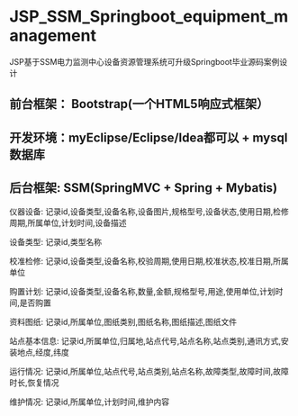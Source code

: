 # JSP_SSM_Springboot_equipment_management
JSP基于SSM电力监测中心设备资源管理系统可升级Springboot毕业源码案例设计
## 前台框架： Bootstrap(一个HTML5响应式框架）
## 开发环境：myEclipse/Eclipse/Idea都可以 + mysql数据库
## 后台框架: SSM(SpringMVC + Spring + Mybatis)

仪器设备: 记录id,设备类型,设备名称,设备图片,规格型号,设备状态,使用日期,检修周期,所属单位,计划时间,设备描述

设备类型: 记录id,类型名称

校准检修: 记录id,设备类型,设备名称,校验周期,使用日期,校准状态,校准日期,所属单位

购置计划: 记录id,设备类型,设备名称,数量,金额,规格型号,用途,使用单位,计划时间,是否购置

资料图纸: 记录id,所属单位,图纸类别,图纸名称,图纸描述,图纸文件

站点基本信息: 记录id,所属单位,归属地,站点代号,站点名称,站点类别,通讯方式,安装地点,经度,纬度

运行情况: 记录id,所属单位,站点代号,站点类别,站点名称,故障类型,故障时间,故障时长,恢复情况

维护情况: 记录id,所属单位,计划时间,维护内容
